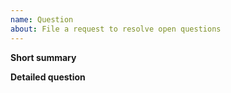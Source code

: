 ```yaml
---
name: Question
about: File a request to resolve open questions
---
```


**Short summary**

**Detailed question**